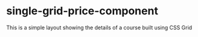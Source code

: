 # single-grid-price-component
This is a simple layout showing the details of a course built using CSS Grid
